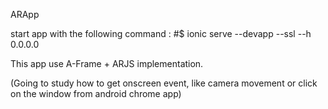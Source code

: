 ARApp

start app with the following command : #$ ionic serve --devapp --ssl --h 0.0.0.0


This app use A-Frame + ARJS implementation. 

(Going to study how to get onscreen event, like camera movement or click on the window from android chrome app)

